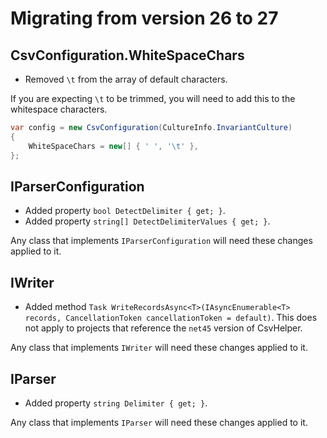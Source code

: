 ﻿# Migrating from version 26 to 27

## CsvConfiguration.WhiteSpaceChars

- Removed `\t` from the array of default characters.

If you are expecting `\t` to be trimmed, you will need to add this to the 
whitespace characters.

```cs
var config = new CsvConfiguration(CultureInfo.InvariantCulture)
{
	WhiteSpaceChars = new[] { ' ', '\t' },
};
```

## IParserConfiguration

- Added property `bool DetectDelimiter { get; }`.
- Added property `string[] DetectDelimiterValues { get; }`.
 
Any class that implements `IParserConfiguration` will need these changes
applied to it.

## IWriter

- Added method `Task WriteRecordsAsync<T>(IAsyncEnumerable<T> records, CancellationToken cancellationToken = default)`.
This does not apply to projects that reference the `net45` version of CsvHelper.

Any class that implements `IWriter` will need these changes applied to it.

## IParser

- Added property `string Delimiter { get; }`.

Any class that implements `IParser` will need these changes applied to it.

